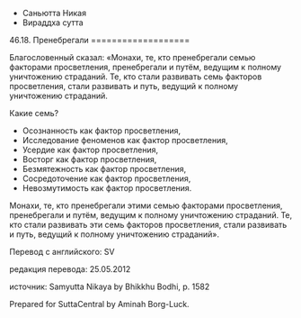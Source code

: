 









* Саньютта Никая
* Вираддха сутта


46\.18\. Пренебрегали
\=\=\=\=\=\=\=\=\=\=\=\=\=\=\=\=\=\=\=



Благословенный сказал: «Монахи, те, кто пренебрегали семью факторами просветления, пренебрегали и путём, ведущим к полному уничтожению страданий\. Те, кто стали развивать семь факторов просветления, стали развивать и путь, ведущий к полному уничтожению страданий\.


Какие семь?


* Осознанность как фактор просветления,
* Исследование феноменов как фактор просветления,
* Усердие как фактор просветления,
* Восторг как фактор просветления,
* Безмятежность как фактор просветления,
* Сосредоточение как фактор просветления,
* Невозмутимость как фактор просветления\.


Монахи, те, кто пренебрегали этими семью факторами просветления, пренебрегали и путём, ведущим к полному уничтожению страданий\. Те, кто стали развивать эти семь факторов просветления, стали развивать и путь, ведущий к полному уничтожению страданий»\.



Перевод с английского: SV


редакция перевода: 25\.05\.2012


источник: Samyutta Nikaya by Bhikkhu Bodhi, p\. 1582


Prepared for SuttaCentral by Aminah Borg\-Luck\.






